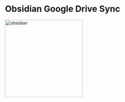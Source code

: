 
# Obsidian Google Drive Sync
<img width="256" alt="obsidian" src="https://github.com/user-attachments/assets/9a0b0287-e4dd-4f6b-bc1b-30e752954a54" />
